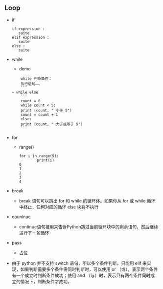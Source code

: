 ## Loop
+ if
    ```
    if expression :
       suite
    elif expression :
       suite
    else :
       suite
    ```
+ while
	+ demo
	```
        while 判断条件：
    	执行语句……
        ```
	+ while else
        ```
        count = 0
        while count < 5:
        print (count, " 小于 5")
        count = count + 1
        else:
        print (count, " 大于或等于 5")
        ```
+ for
	+ range()
        ```
        for i in range(5):
                print(i)
        0
        1
        2
        3
        4
        ```

+ break
    + break 语句可以跳出 for 和 while 的循环体。如果你从 for 或 while 循环中终止，任何对应的循环 else 块将不执行
+ couninue
	+ continue语句被用来告诉Python跳过当前循环块中的剩余语句，然后继续进行下一轮循环
+ pass
	+ 占位

+ 由于 python 并不支持 switch 语句，所以多个条件判断，只能用 elif 来实现，如果判断需要多个条件需同时判断时，可以使用 or （或），表示两个条件有一个成立时判断条件成功；使用 and （与）时，表示只有两个条件同时成立的情况下，判断条件才成功。